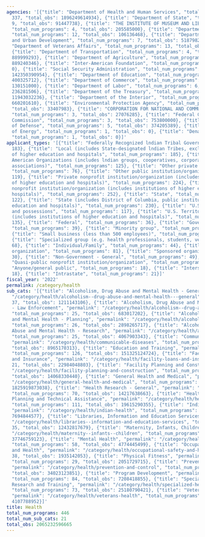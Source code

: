 ```yaml
---
agencies: '[{"title": "Department of Health and Human Services", "total_num_programs":
  337, "total_obs": 1896249614934}, {"title": "Department of State", "total_num_programs":
  9, "total_obs": 91447738}, {"title": "THE INSTITUTE OF MUSEUM AND LIBRARY SERVICES",
  "total_num_programs": 4, "total_obs": 205585000}, {"title": "Department of Justice",
  "total_num_programs": 12, "total_obs": 106136468}, {"title": "Department of Housing
  and Urban Development", "total_num_programs": 7, "total_obs": 5187982295}, {"title":
  "Department of Veterans Affairs", "total_num_programs": 13, "total_obs": 4703717914},
  {"title": "Department of Transportation", "total_num_programs": 4, "total_obs":
  889999293}, {"title": "Department of Agriculture", "total_num_programs": 15, "total_obs":
  889240346}, {"title": "Inter-American Foundation", "total_num_programs": 1, "total_obs":
  0}, {"title": "Social Security Administration", "total_num_programs": 4, "total_obs":
  142350390954}, {"title": "Department of Education", "total_num_programs": 4, "total_obs":
  400325712}, {"title": "Department of Commerce", "total_num_programs": 3, "total_obs":
  130151000}, {"title": "Department of Labor", "total_num_programs": 6, "total_obs":
  236281506}, {"title": "Department of the Treasury", "total_num_programs": 6, "total_obs":
  11943032236}, {"title": "Department of the Interior", "total_num_programs": 5, "total_obs":
  660201610}, {"title": "Environmental Protection Agency", "total_num_programs": 3,
  "total_obs": 33407983}, {"title": "CORPORATION FOR NATIONAL AND COMMUNITY SERVICE",
  "total_num_programs": 3, "total_obs": 27076285}, {"title": "Federal Communications
  Commission", "total_num_programs": 3, "total_obs": 753800000}, {"title": "Department
  of Defense", "total_num_programs": 5, "total_obs": 374205389}, {"title": "Department
  of Energy", "total_num_programs": 1, "total_obs": 0}, {"title": "Denali Commission",
  "total_num_programs": 1, "total_obs": 0}]'
applicant_types: '[{"title": "Federally Recognized lndian Tribal Governments", "total_num_programs":
  183}, {"title": "Local (includes State-designated lndian Tribes, excludes institutions
  of higher education and hospitals", "total_num_programs": 185}, {"title": "Native
  American Organizations (includes lndian groups, cooperatives, corporations, partnerships,
  associations)", "total_num_programs": 125}, {"title": "Other private institutions/organizations",
  "total_num_programs": 76}, {"title": "Other public institution/organization", "total_num_programs":
  119}, {"title": "Private nonprofit institution/organization (includes institutions
  of higher education and hospitals)", "total_num_programs": 224}, {"title": "Public
  nonprofit institution/organization (includes institutions of higher education and
  hospitals)", "total_num_programs": 252}, {"title": "State", "total_num_programs":
  122}, {"title": "State (includes District of Columbia, public institutions of higher
  education and hospitals)", "total_num_programs": 230}, {"title": "U.S. Territories
  and possessions", "total_num_programs": 117}, {"title": "U.S. Territories and possessions
  (includes institutions of higher education and hospitals)", "total_num_programs":
  135}, {"title": "Federal", "total_num_programs": 36}, {"title": "Government - General",
  "total_num_programs": 39}, {"title": "Minority group", "total_num_programs": 38},
  {"title": "Small business (less than 500 employees)", "total_num_programs": 61},
  {"title": "Specialized group (e.g. health professionals, students, veterans)", "total_num_programs":
  68}, {"title": "Individual/Family", "total_num_programs": 44}, {"title": "Profit
  organization", "total_num_programs": 81}, {"title": "Sponsored organization", "total_num_programs":
  30}, {"title": "Non-Government - General", "total_num_programs": 49}, {"title":
  "Quasi-public nonprofit institution/organization", "total_num_programs": 58}, {"title":
  "Anyone/general public", "total_num_programs": 18}, {"title": "Interstate", "total_num_programs":
  18}, {"title": "Intrastate", "total_num_programs": 21}]'
fiscal_year: '2022'
permalink: /category/health
sub_cats: '[{"title": "Alcoholism, Drug Abuse and Mental Health - General", "permalink":
  "/category/health/alcoholism--drug-abuse-and-mental-health---general", "total_num_programs":
  37, "total_obs": 1211143106}, {"title": "Alcoholism, Drug Abuse and Mental Health
  - Law Enforcement", "permalink": "/category/health/alcoholism--drug-abuse-and-mental-health---law-enforcement",
  "total_num_programs": 25, "total_obs": 683017202}, {"title": "Alcoholism, Drug Abuse
  and Mental Health - Planning", "permalink": "/category/health/alcoholism--drug-abuse-and-mental-health---planning",
  "total_num_programs": 26, "total_obs": 2898265717}, {"title": "Alcoholism, Drug
  Abuse and Mental Health - Research", "permalink": "/category/health/alcoholism--drug-abuse-and-mental-health---research",
  "total_num_programs": 25, "total_obs": 4067903343}, {"title": "Communicable Diseases",
  "permalink": "/category/health/communicable-diseases", "total_num_programs": 67,
  "total_obs": 8965170313}, {"title": "Education and Training", "permalink": "/category/health/education-and-training",
  "total_num_programs": 126, "total_obs": 151325124724}, {"title": "Facility Loans
  and Insurance", "permalink": "/category/health/facility-loans-and-insurance", "total_num_programs":
  21, "total_obs": 22984048803}, {"title": "Facility Planning and Construction", "permalink":
  "/category/health/facility-planning-and-construction", "total_num_programs": 32,
  "total_obs": 14068330440}, {"title": "General Health and Medical", "permalink":
  "/category/health/general-health-and-medical", "total_num_programs": 129, "total_obs":
  1825919873038}, {"title": "Health Research - General", "permalink": "/category/health/health-research---general",
  "total_num_programs": 70, "total_obs": 14217638663}, {"title": "Health Services
  Planning and Technical Assistance", "permalink": "/category/health/health-services-planning-and-technical-assistance",
  "total_num_programs": 111, "total_obs": 19615290355}, {"title": "Indian Health",
  "permalink": "/category/health/indian-health", "total_num_programs": 58, "total_obs":
  7694844577}, {"title": "Libraries, Information and Education Services", "permalink":
  "/category/health/libraries--information-and-education-services", "total_num_programs":
  35, "total_obs": 12432817679}, {"title": "Maternity, Infants, Children", "permalink":
  "/category/health/maternity--infants--children", "total_num_programs": 52, "total_obs":
  37746759123}, {"title": "Mental Health", "permalink": "/category/health/mental-health",
  "total_num_programs": 58, "total_obs": 4774445499}, {"title": "Occupational Safety
  and Health", "permalink": "/category/health/occupational-safety-and-health", "total_num_programs":
  38, "total_obs": 1935142053}, {"title": "Physical Fitness", "permalink": "/category/health/physical-fitness",
  "total_num_programs": 29, "total_obs": 2051729715}, {"title": "Prevention and Control",
  "permalink": "/category/health/prevention-and-control", "total_num_programs": 136,
  "total_obs": 34023123851}, {"title": "Program Development", "permalink": "/category/health/program-development",
  "total_num_programs": 84, "total_obs": 7208418855}, {"title": "Specialized Health
  Research and Training", "permalink": "/category/health/specialized-health-research-and-training",
  "total_num_programs": 73, "total_obs": 25180790421}, {"title": "Veterans Health",
  "permalink": "/category/health/veterans-health", "total_num_programs": 35, "total_obs":
  4107788952}]'
title: Health
total_num_programs: 446
total_num_sub_cats: 21
total_obs: 2065232596665
---
```

